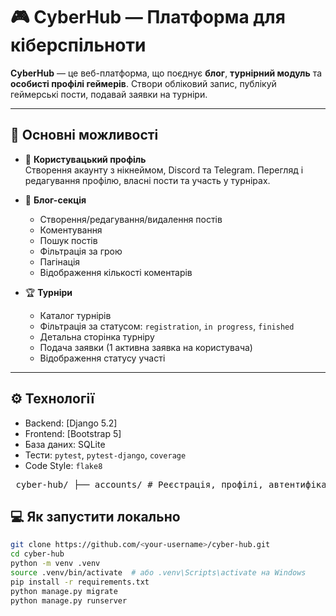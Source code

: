 # 🎮 CyberHub — Платформа для кіберспільноти

**CyberHub** — це веб-платформа, що поєднує **блог**, **турнірний модуль** та **особисті профілі геймерів**. Створи обліковий запис, публікуй геймерські пости, подавай заявки на турніри.

---

## 🚀 Основні можливості

- 👤 **Користувацький профіль**  
  Створення акаунту з нікнеймом, Discord та Telegram. Перегляд і редагування профілю, власні пости та участь у турнірах.

- 📝 **Блог-секція**  
  - Створення/редагування/видалення постів  
  - Коментування  
  - Пошук постів  
  - Фільтрація за грою  
  - Пагінація  
  - Відображення кількості коментарів  

- 🏆 **Турніри**  
  - Каталог турнірів  
  - Фільтрація за статусом: `registration`, `in progress`, `finished`  
  - Детальна сторінка турніру  
  - Подача заявки (1 активна заявка на користувача)  
  - Відображення статусу участі  

---

## ⚙️ Технології

- Backend: [Django 5.2]
- Frontend: [Bootstrap 5]
- База даних: SQLite
- Тести: `pytest`, `pytest-django`, `coverage`
- Code Style: `flake8`

<pre> cyber-hub/ ├── accounts/ # Реєстрація, профілі, автентифікація ├── blog/ # Пости та коментарі ├── tournaments/ # Турніри та заявки ├── templates/ # HTML-шаблони ├── static/ # Статика (Bootstrap, іконки) ├── tests/ # Усі тести (форми, моделі, вʼю) ├── config/ # Налаштування Django ├── manage.py # Точка входу └── requirements.txt # Залежності </pre>

## 💻 Як запустити локально

```bash
git clone https://github.com/<your-username>/cyber-hub.git
cd cyber-hub
python -m venv .venv
source .venv/bin/activate  # або .venv\Scripts\activate на Windows
pip install -r requirements.txt
python manage.py migrate
python manage.py runserver
